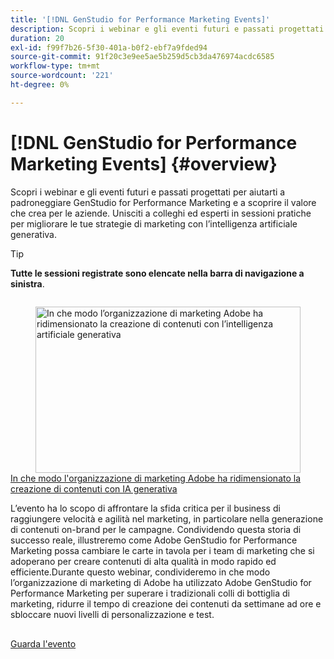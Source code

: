 ```yaml
---
title: '[!DNL GenStudio for Performance Marketing Events]'
description: Scopri i webinar e gli eventi futuri e passati progettati per aiutarti a padroneggiare GenStudio for Performance Marketing e a scoprire il valore che crea per le aziende. Unisciti a colleghi ed esperti in sessioni pratiche per migliorare le tue strategie di marketing con l’intelligenza artificiale generativa.
duration: 20
exl-id: f99f7b26-5f30-401a-b0f2-ebf7a9fded94
source-git-commit: 91f20c3e9ee5ae5b259d5cb3da476974acdc6585
workflow-type: tm+mt
source-wordcount: '221'
ht-degree: 0%

---
```


# [!DNL GenStudio for Performance Marketing Events] {#overview}

Scopri i webinar e gli eventi futuri e passati progettati per aiutarti a padroneggiare GenStudio for Performance Marketing e a scoprire il valore che crea per le aziende. Unisciti a colleghi ed esperti in sessioni pratiche per migliorare le tue strategie di marketing con l’intelligenza artificiale generativa.

>[!TIP]
>
>**Tutte le sessioni registrate sono elencate nella barra di navigazione a sinistra**.

<!-- CARDS

{cta  = Watch event}

* adobe-marketing-gen-ai.md

-->
<!-- START CARDS HTML - DO NOT MODIFY BY HAND -->
<div class="columns">
    <div class="column is-half-tablet is-half-desktop is-one-third-widescreen" aria-label="How Adobe’s Marketing Organization Scaled Content Creation with Generative AI">
        <div class="card" style="height: 100%; display: flex; flex-direction: column; height: 100%;">
            <div class="card-image">
                <figure class="image x-is-16by9">
                    <a href="adobe-marketing-gen-ai.md" title="In che modo l’organizzazione di marketing Adobe ha ridimensionato la creazione di contenuti con l’intelligenza artificiale generativa" target="_blank" rel="referrer">
                        <img class="is-bordered-r-small" src="https://video.tv.adobe.com/v/3435049/?format=jpeg&nocache=1752782883241" alt="In che modo l’organizzazione di marketing Adobe ha ridimensionato la creazione di contenuti con l’intelligenza artificiale generativa"
                             style="width: 100%; aspect-ratio: 16 / 9; object-fit: cover; overflow: hidden; display: block; margin: auto;">
                    </a>
                </figure>
            </div>
            <div class="card-content is-padded-small" style="display: flex; flex-direction: column; flex-grow: 1; justify-content: space-between;">
                <div class="top-card-content">
                    <p class="headline is-size-6 has-text-weight-bold">
                        <a href="adobe-marketing-gen-ai.md" target="_blank" rel="referrer" title="In che modo l’organizzazione di marketing Adobe ha ridimensionato la creazione di contenuti con l’intelligenza artificiale generativa">In che modo l'organizzazione di marketing Adobe ha ridimensionato la creazione di contenuti con IA generativa</a>
                    </p>
                    <p class="is-size-6">L’evento ha lo scopo di affrontare la sfida critica per il business di raggiungere velocità e agilità nel marketing, in particolare nella generazione di contenuti on-brand per le campagne. Condividendo questa storia di successo reale, illustreremo come Adobe GenStudio for Performance Marketing possa cambiare le carte in tavola per i team di marketing che si adoperano per creare contenuti di alta qualità in modo rapido ed efficiente.Durante questo webinar, condivideremo in che modo l’organizzazione di marketing di Adobe ha utilizzato Adobe GenStudio for Performance Marketing per superare i tradizionali colli di bottiglia di marketing, ridurre il tempo di creazione dei contenuti da settimane ad ore e sbloccare nuovi livelli di personalizzazione e test.</p>
                </div>
                <a href="adobe-marketing-gen-ai.md" target="_blank" rel="referrer" class="spectrum-Button spectrum-Button--outline spectrum-Button--primary spectrum-Button--sizeM" style="align-self: flex-start; margin-top: 1rem;">
                    <span class="spectrum-Button-label has-no-wrap has-text-weight-bold">Guarda l'evento</span>
                </a>
            </div>
        </div>
    </div>
</div>
<!-- END CARDS HTML - DO NOT MODIFY BY HAND -->
